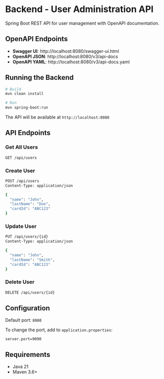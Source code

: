 # Backend - User Administration API

Spring Boot REST API for user management with OpenAPI documentation.

## OpenAPI Endpoints

- **Swagger UI**: http://localhost:8080/swagger-ui.html
- **OpenAPI JSON**: http://localhost:8080/v3/api-docs
- **OpenAPI YAML**: http://localhost:8080/v3/api-docs.yaml

## Running the Backend

```bash
# Build
mvn clean install

# Run
mvn spring-boot:run
```

The API will be available at `http://localhost:8080`

## API Endpoints

### Get All Users
```bash
GET /api/users
```

### Create User
```bash
POST /api/users
Content-Type: application/json

{
  "name": "John",
  "lastName": "Doe",
  "cardId": "ABC123"
}
```

### Update User
```bash
PUT /api/users/{id}
Content-Type: application/json

{
  "name": "John",
  "lastName": "Smith",
  "cardId": "ABC123"
}
```

### Delete User
```bash
DELETE /api/users/{id}
```

## Configuration

Default port: `8080`

To change the port, add to `application.properties`:
```properties
server.port=9090
```

## Requirements

- Java 21
- Maven 3.6+
